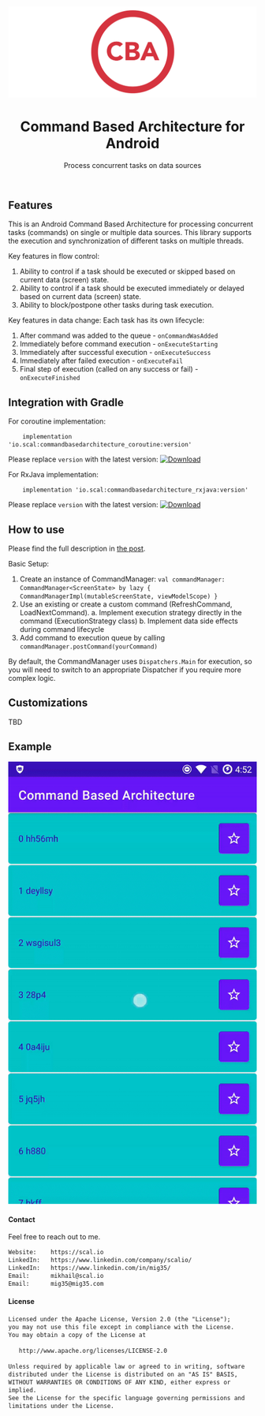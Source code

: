 ![Command Based Architecture](https://raw.githubusercontent.com/scalio/command-based-architecture/master/scalio-cba.svg?sanitize=true)

<h1 align="center">Command Based Architecture for Android</h1>

<p align="center">
  Process concurrent tasks on data sources
</p>

&nbsp;

## Features

This is an Android Command Based Architecture for processing concurrent tasks (commands) on single or multiple data sources. This library supports the execution and synchronization of different tasks on multiple threads.

Key features in flow control:
1. Ability to control if a task should be executed or skipped based on current data (screen) state.
2. Ability to control if a task should be executed immediately or delayed based on current data (screen) state.
3. Ability to block/postpone other tasks during task execution.

Key features in data change:
Each task has its own lifecycle:
1. After command was added to the queue - `onCommandWasAdded`
2. Immediately before command execution - `onExecuteStarting`
3. Immediately after successful execution - `onExecuteSuccess`
4. Immediately after failed execution - `onExecuteFail`
5. Final step of execution (called on any success or fail) - `onExecuteFinished`

## Integration with Gradle

For coroutine implementation:
```
    implementation 'io.scal:commandbasedarchitecture_coroutine:version'
```

Please replace `version` with the latest version: [![Download](https://api.bintray.com/packages/mig35/android-maven/command-based-architecture-coroutine/images/download.svg)](https://bintray.com/mig35/android-maven/command-based-architecture-coroutine/_latestVersion)


For RxJava implementation:
```
    implementation 'io.scal:commandbasedarchitecture_rxjava:version'
```

Please replace `version` with the latest version: [![Download](https://api.bintray.com/packages/mig35/android-maven/command-based-architecture-rxjava/images/download.svg)](https://bintray.com/mig35/android-maven/command-based-architecture-rxjava/_latestVersion)


## How to use

Please find the full description in [the post](https://scal.io/blog/command-based-architecture).

Basic Setup:
1. Create an instance of CommandManager: `val commandManager: CommandManager<ScreenState> by lazy { CommandManagerImpl(mutableScreenState, viewModelScope) }`
2. Use an existing or create a custom command (RefreshCommand, LoadNextCommand).
    a. Implement execution strategy directly in the command (ExecutionStrategy class)
    b. Implement data side effects during command lifecycle
3. Add command to execution queue by calling `commandManager.postCommand(yourCommand)`

By default, the CommandManager uses `Dispatchers.Main` for execution, so you will need to switch to an appropriate Dispatcher if you require more complex logic.


## Customizations

TBD


## Example

![Example](resources/list_details_broadcast.gif "working example")

#### Contact ####

Feel free to reach out to me.

    Website:    https://scal.io
    LinkedIn:   https://www.linkedin.com/company/scalio/
    LinkedIn:   https://www.linkedin.com/in/mig35/
    Email:      mikhail@scal.io
    Email:      mig35@mig35.com

#### License ####

    Licensed under the Apache License, Version 2.0 (the "License");
    you may not use this file except in compliance with the License.
    You may obtain a copy of the License at

       http://www.apache.org/licenses/LICENSE-2.0

    Unless required by applicable law or agreed to in writing, software
    distributed under the License is distributed on an "AS IS" BASIS,
    WITHOUT WARRANTIES OR CONDITIONS OF ANY KIND, either express or implied.
    See the License for the specific language governing permissions and
    limitations under the License.
